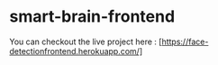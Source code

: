 # smart-brain-frontend  

You can checkout the live project here : [https://face-detectionfrontend.herokuapp.com/]

